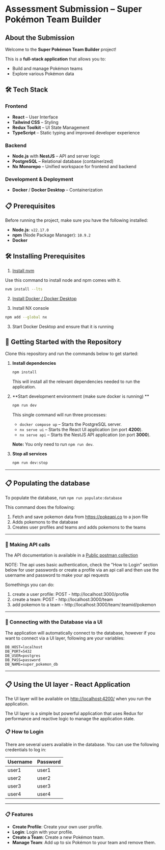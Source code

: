 # Assessment Submission – Super Pokémon Team Builder

## About the Submission

Welcome to the **Super Pokémon Team Builder** project!

This is a **full-stack application** that allows you to:

- Build and manage Pokémon teams
- Explore various Pokémon data

## 🛠️ Tech Stack

### Frontend

- **React** – User Interface
- **Tailwind CSS** – Styling
- **Redux Toolkit** – UI State Management
- **TypeScript** – Static typing and improved developer experience

### Backend

- **Node.js** with **NestJS** – API and server logic
- **PostgreSQL** – Relational database (containerized)
- **Nx Monorepo** – Unified workspace for frontend and backend

### Development & Deployment

- **Docker** / **Docker Desktop** – Containerization

## 📋 Prerequisites

Before running the project, make sure you have the following installed:

- **Node.js**: `v22.17.0`
- **npm** (Node Package Manager): `10.9.2`
- **Docker**

## 🛠️ Installing Prerequisites

1. <a href="https://github.com/nvm-sh/nvm?tab=readme-ov-file#installing-and-updating" target="_blank">Install nvm</a>

Use this command to install node and npm comes with it.

```bash
nvm install --lts
```

2. <a href="https://www.docker.com/products/docker-desktop/" target="_blank">Install Docker / Docker Desktop</a>

3. Install NX console

```bash
npm add --global nx
```

3. Start Docker Desktop and ensure that it is running

## 🚀 Getting Started with the Repository

Clone this repository and run the commands below to get started:

1. **Install dependencies**

   ```bash
   npm install
   ```

   This will install all the relevant dependencies needed to run the application.

2. **Start development environment (make sure docker is running) **

   ```bash
   npm run dev
   ```

   This single command will run three processes:

   - `docker compose up` – Starts the PostgreSQL server.
   - `nx serve ui` – Starts the React UI application (on port **4200**).
   - `nx serve api` – Starts the NestJS API application (on port **3000**).

   **Note:** You only need to run `npm run dev`.

3. **Stop all services**
   ```bash
   npm run dev:stop
   ```

---

## 📋 Populating the database

To populate the database, run `npm run populate:database`

This command does the following:

1. Fetch and save pokemon data from https://pokeapi.co to a json file
2. Adds pokemons to the database
3. Creates user profiles and teams and adds pokemons to the teams

---

### 🔌 Making API calls

The API documentation is available in a [Public postman collection](https://www.postman.com/speeding-crater-749361/workspace/tade-s-public-apis/collection/3891352-94e67b76-e725-423e-b13b-4ae63d9f734a?action=share&creator=3891352)

NOTE: The api uses basic authentication, check the "How to Login" section below for user passwords or create a profile via an api call and then use the username and password to make your api requests

Somethings you can do:

1. create a user profile: POST - http://localhost:3000/profile
2. create a team: POST - http://localhost:3000/team
3. add pokemon to a team - http://localhost:3000/team/:teamid/pokemon

---

### 🔌 Connecting with the Database via a UI

The application will automatically connect to the database, however if you want to connect via a UI layer, following are your variables:

```env
DB_HOST=localhost
DB_PORT=5432
DB_USER=postgres
DB_PASS=password
DB_NAME=super_pokemon_db
```

---

## 📋 Using the UI layer - React Application

The UI layer will be available on [http://localhost:4200/](http://localhost:4200/) when you run the application.

The UI layer is a simple but powerful application that uses Redux for performance and reactive logic to manage the application state.

### 📋 How to Login

There are several users available in the database. You can use the following credentials to log in:

| Username | Password |
| -------- | -------- |
| user1    | user1    |
| user2    | user2    |
| user3    | user3    |
| user4    | user4    |

---

### 📋 Features

- **Create Profile**: Create your own user profile.
- **Login**: Login with your profile.
- **Create a Team**: Create a new Pokémon team.
- **Manage Team**: Add up to six Pokémon to your team and remove them.
